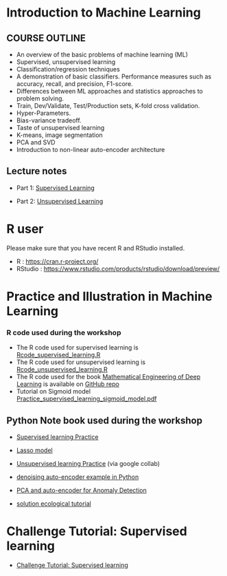 # Introduction to Machine Learning

## COURSE OUTLINE   
-  An overview of the basic problems of machine learning (ML)
-  Supervised, unsupervised learning
-  Classification/regression techniques
-  A demonstration of basic classifiers. Performance measures such as accuracy, recall, and precision, F1-score.
-  Differences between ML approaches and statistics approaches to problem solving.
-  Train, Dev/Validate, Test/Production sets, K-fold cross validation.
-  Hyper-Parameters.
-  Bias-variance tradeoff.
-  Taste of unsupervised learning
-  K-means, image segmentation
-  PCA and SVD
-  Introduction to non-linear auto-encoder architecture


## Lecture notes


- Part 1: [Supervised Learning](Machine_learning_Supervised_2025.nb.html.zip)

- Part 2: [Unsupervised Learning](Machine_learning_unsupervised_2025.nb.html.zip)



# R user 

Please make sure that you have  recent R and RStudio installed.

  - R : https://cran.r-project.org/
  - RStudio : https://www.rstudio.com/products/rstudio/download/preview/

# Practice and Illustration in Machine Learning

### R code used during the workshop 

- The R code used for supervised learning is [Rcode_supervised_learning.R](Rcode_supervised_learning.R)
- The R code used for unsupervised learning is [Rcode_unsupervised_learning.R](Rcode_unsupervised_learning.R)
- The R code used for the book [Mathematical Engineering of Deep Learning](https://deeplearningmath.org/) is available on [GitHub repo](https://github.com/yoninazarathy/MathematicalEngineeringDeepLearning)
- Tutorial on Sigmoid model [Practice_supervised_learning_sigmoid_model.pdf](Practice_supervised_learning_sigmoid_model.pdf)



## Python Note book used during the workshop 

-  [Supervised learning Practice](https://colab.research.google.com/drive/1UgQSb3lGnxsTf1WBzH8jxusZs5rema88?usp=sharing)
-  [Lasso model](https://colab.research.google.com/drive/1QRTvbggQ8DfujIfwnuQNT6Gzd_o7X8jU?usp=sharing)

-  [Unsupervised learning Practice](https://colab.research.google.com/drive/1AcaLjqUGbXsKuv0L9BlyWr_XZTuVh3Wi?usp=sharing#scrollTo=AxYFCVuEMfJC) (via google collab)

- [denoising auto-encoder example in Python](https://colab.research.google.com/drive/1L-LhBFB2mOE27P-qiw1jXep3As-b_NMY#scrollTo=YAmr5CcPDz0J)

- [PCA and auto-encoder for Anomaly Detection](https://colab.research.google.com/drive/1DeDeqVp4xX5Dv9nRrmsRKMTLPHpfzQcg#scrollTo=e9rDcKTd02LN)

- [solution ecological tutorial](https://colab.research.google.com/drive/14wX8qULPxyD4f1I3DCWBDK9Fu-CsngXC?usp=sharing)

# Challenge Tutorial: Supervised learning

- [Challenge Tutorial: Supervised learning](https://github.com/benoit-liquet/MAEDL/blob/main/MachineLearning/Challenge_tutorial_supervised_learning.pdf)
